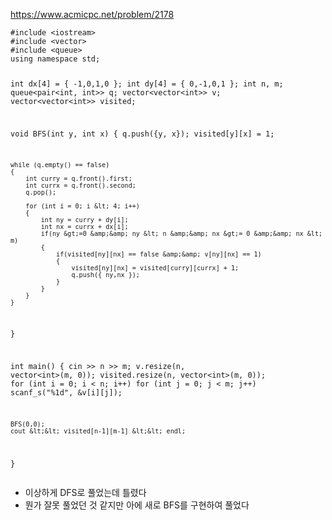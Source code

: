 <p><a href="https://www.acmicpc.net/problem/2178">https://www.acmicpc.net/problem/2178</a></p>
<pre><code class="language-C++">#include &lt;iostream&gt;
#include &lt;vector&gt;
#include &lt;queue&gt;
using namespace std;

int dx[4] = { -1,0,1,0 };
int dy[4] = { 0,-1,0,1 };
int n, m;
queue&lt;pair&lt;int, int&gt;&gt; q;
vector&lt;vector&lt;int&gt;&gt; v;
vector&lt;vector&lt;int&gt;&gt; visited;

void BFS(int y, int x)
{
    q.push({y, x});
    visited[y][x] = 1;

    while (q.empty() == false)
    {
        int curry = q.front().first;
        int currx = q.front().second;
        q.pop();

        for (int i = 0; i &lt; 4; i++)
        {
            int ny = curry + dy[i];
            int nx = currx + dx[i];
            if(ny &gt;=0 &amp;&amp; ny &lt; n &amp;&amp; nx &gt;= 0 &amp;&amp; nx &lt; m)
            {
                if(visited[ny][nx] == false &amp;&amp; v[ny][nx] == 1)
                {
                    visited[ny][nx] = visited[curry][currx] + 1;
                    q.push({ ny,nx });
                }
            }
        }
    }
}

int main()
{
    cin &gt;&gt; n &gt;&gt; m;
    v.resize(n, vector&lt;int&gt;(m, 0));
    visited.resize(n, vector&lt;int&gt;(m, 0));
    for (int i = 0; i &lt; n; i++)
        for (int j = 0; j &lt; m; j++)
            scanf_s(&quot;%1d&quot;, &amp;v[i][j]);


    BFS(0,0);
    cout &lt;&lt; visited[n-1][m-1] &lt;&lt; endl;
}</code></pre>
<ul>
<li>이상하게 DFS로 풀었는데 틀렸다</li>
<li>뭔가 잘못 풀었던 것 같지만 아에 새로 BFS를 구현하여 풀었다</li>
</ul>